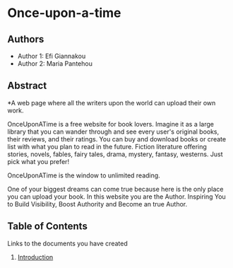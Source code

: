 # Once-upon-a-time

## Authors

- Author 1: Efi Giannakou
- Author 2: Maria Pantehou

## Abstract

*A web page where all the writers upon the world can upload their own work.

OnceUponATime is a free website for book lovers. Imagine it as a large library that you can wander through and see every user's original books, their reviews, and their ratings. You can buy and download books or create list with what you plan to read in the future. Fiction literature offering stories, novels, fables, fairy tales, drama, mystery, fantasy, westerns. Just pick what you prefer!

OnceUponATime is the window to unlimited reading.

One of your biggest dreams can come true because here is the only place you can upload your book. 
In this website you are the Author.
Inspiring You to Build Visibility, Boost Authority and Become an true Author.

## Table of Contents

Links to the documents you have created

  1. [Introduction](https://github.com/efou/Once-upon-a-time/blob/master/documentation/intro.md)

